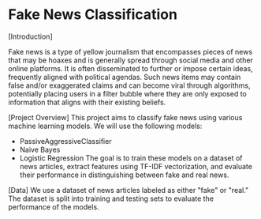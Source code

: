 # Fake News Classification

[Introduction]

Fake news is a type of yellow journalism that encompasses pieces of news that may be hoaxes and is generally spread through social media and other online platforms. It is often disseminated to further or impose certain ideas, frequently aligned with political agendas. Such news items may contain false and/or exaggerated claims and can become viral through algorithms, potentially placing users in a filter bubble where they are only exposed to information that aligns with their existing beliefs.

[Project Overview]
This project aims to classify fake news using various machine learning models. We will use the following models:

- PassiveAggressiveClassifier
- Naive Bayes
- Logistic Regression
The goal is to train these models on a dataset of news articles, extract features using TF-IDF vectorization, and evaluate their performance in distinguishing between fake and real news.

[Data]
We use a dataset of news articles labeled as either "fake" or "real." The dataset is split into training and testing sets to evaluate the performance of the models.
